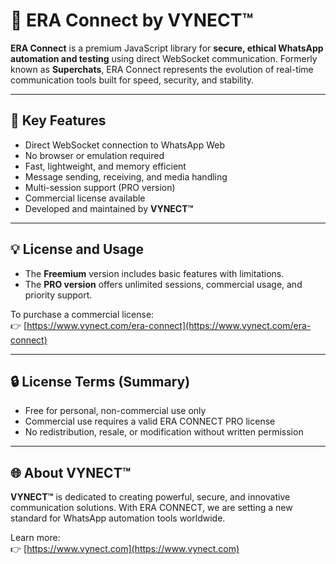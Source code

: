 # 🚀 ERA Connect by VYNECT™

**ERA Connect** is a premium JavaScript library for **secure, ethical WhatsApp automation and testing** using direct WebSocket communication. Formerly known as **Superchats**, ERA Connect represents the evolution of real-time communication tools built for speed, security, and stability.

---

## 🔑 Key Features

- Direct WebSocket connection to WhatsApp Web
- No browser or emulation required
- Fast, lightweight, and memory efficient
- Message sending, receiving, and media handling
- Multi-session support (PRO version)
- Commercial license available
- Developed and maintained by **VYNECT™**

---

## 💡 License and Usage

- The **Freemium** version includes basic features with limitations.
- The **PRO version** offers unlimited sessions, commercial usage, and priority support.

To purchase a commercial license:  
👉 [https://www.vynect.com/era-connect](https://www.vynect.com/era-connect)

---

## 🔒 License Terms (Summary)

- Free for personal, non-commercial use only
- Commercial use requires a valid ERA CONNECT PRO license
- No redistribution, resale, or modification without written permission

---

## 🌐 About VYNECT™

**VYNECT™** is dedicated to creating powerful, secure, and innovative communication solutions. With ERA CONNECT, we are setting a new standard for WhatsApp automation tools worldwide.

Learn more:  
👉 [https://www.vynect.com](https://www.vynect.com)
